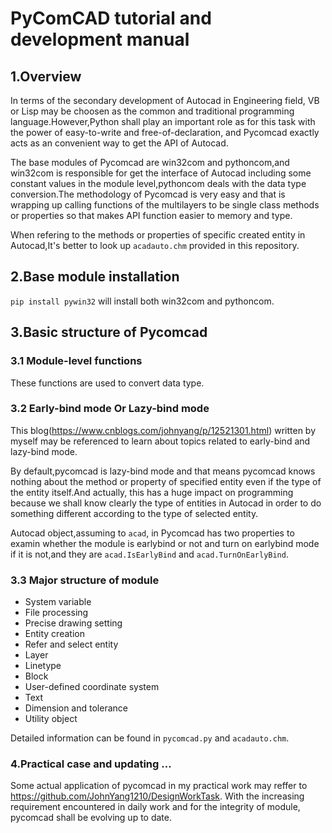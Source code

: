 
# PyComCAD tutorial and development manual

## 1.Overview

   In terms of the secondary development of Autocad in Engineering field, VB or Lisp may be choosen as the common and traditional programming language.However,Python shall play an important role as for this task with the power of easy-to-write and free-of-declaration, and Pycomcad exactly acts as an convenient way to get the API of Autocad.
    
   The base modules of Pycomcad are win32com and pythoncom,and win32com is responsible for get the interface of Autocad including some constant values in the module level,pythoncom deals with the data type conversion.The methodology of Pycomcad is very easy and that is wrapping up calling functions of the multilayers to be single class methods or properties so that makes API function easier to memory and type.
    
   When refering to the methods or properties of specific created entity in Autocad,It's better to look up `acadauto.chm` provided in this repository.

## 2.Base module installation

`pip install pywin32` will install both win32com and pythoncom.

## 3.Basic structure of Pycomcad

### 3.1 Module-level functions

These functions are used to convert data type.

### 3.2 Early-bind mode Or Lazy-bind mode

This blog(https://www.cnblogs.com/johnyang/p/12521301.html) written by myself may be referenced to learn about topics related to early-bind and lazy-bind mode.

By default,pycomcad is lazy-bind mode and that means pycomcad knows nothing about the method or property of specified entity even if the type of the entity itself.And actually, this has a huge impact on programming because we shall know clearly the type of entities in Autocad in order to do something different according to the type of selected entity.

Autocad object,assuming to `acad`, in Pycomcad has two properties to examin whether the module is earlybind or not and turn on earlybind mode if it is not,and they are `acad.IsEarlyBind` and `acad.TurnOnEarlyBind`.

### 3.3 Major structure of module

* System variable
* File processing
* Precise drawing setting
* Entity creation
* Refer and select entity
* Layer
* Linetype
* Block 
* User-defined coordinate system
* Text
* Dimension and tolerance
* Utility object

Detailed information can be found in `pycomcad.py` and `acadauto.chm`.

### 4.Practical case and updating ...

Some actual application of pycomcad in my practical work may reffer to https://github.com/JohnYang1210/DesignWorkTask. With the increasing requirement encountered in daily work and for the integrity of module, pycomcad shall be evolving up to date.


```python

```
